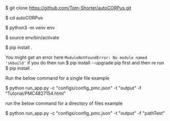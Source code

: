 $ git clone https://github.com/Tom-Shorter/autoCORPus.git

$ cd autoCORPus

$ python3 -m venv env

$ source env/bin/activate

$ pip install .

You might get an error here `ModuleNotFoundError: No module named 'skbuild'` if you do then run $ pip install --upgrade pip first and then re run $ pip install .

Run the below command for a single file example

$ python run_app.py -c "configs/config_pmc.json" -t "output" -f "Tutorial/PMC4827154.html" 

run the below command for a directory of files example

$  python run_app.py -c "configs/config_pmc.json" -t "output" -f "pathTest" 


